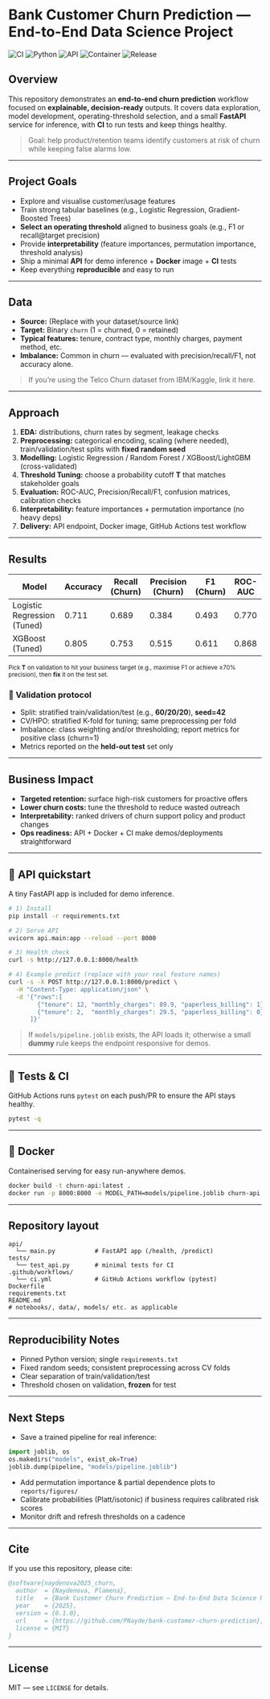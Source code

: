 # Bank Customer Churn Prediction — End-to-End Data Science Project
![CI](https://github.com/PNayde/bank-customer-churn-prediction/actions/workflows/ci.yml/badge.svg)
![Python](https://img.shields.io/badge/Python-3.11-informational)
![API](https://img.shields.io/badge/API-FastAPI-informational)
![Container](https://img.shields.io/badge/Container-Docker-informational)
![Release](https://img.shields.io/github/v/release/PNayde/bank-customer-churn-prediction?display_name=tag)

## Overview
This repository demonstrates an **end-to-end churn prediction** workflow focused on **explainable, decision-ready** outputs. It covers data exploration, model development, operating-threshold selection, and a small **FastAPI** service for inference, with **CI** to run tests and keep things healthy.

> Goal: help product/retention teams identify customers at risk of churn while keeping false alarms low.

---

## Project Goals
- Explore and visualise customer/usage features  
- Train strong tabular baselines (e.g., Logistic Regression, Gradient-Boosted Trees)  
- **Select an operating threshold** aligned to business goals (e.g., F1 or recall@target precision)  
- Provide **interpretability** (feature importances, permutation importance, threshold analysis)  
- Ship a minimal **API** for demo inference + **Docker** image + **CI** tests  
- Keep everything **reproducible** and easy to run

---

## Data
- **Source:** (Replace with your dataset/source link)  
- **Target:** Binary `churn` (1 = churned, 0 = retained)  
- **Typical features:** tenure, contract type, monthly charges, payment method, etc.  
- **Imbalance:** Common in churn — evaluated with precision/recall/F1, not accuracy alone.

> If you’re using the Telco Churn dataset from IBM/Kaggle, link it here.

---

## Approach
1. **EDA:** distributions, churn rates by segment, leakage checks  
2. **Preprocessing:** categorical encoding, scaling (where needed), train/validation/test splits with **fixed random seed**  
3. **Modelling:** Logistic Regression / Random Forest / XGBoost/LightGBM (cross-validated)  
4. **Threshold Tuning:** choose a probability cutoff **T** that matches stakeholder goals  
5. **Evaluation:** ROC-AUC, Precision/Recall/F1, confusion matrices, calibration checks  
6. **Interpretability:** feature importances + permutation importance (no heavy deps)  
7. **Delivery:** API endpoint, Docker image, GitHub Actions test workflow

---

## Results

| Model | Accuracy | Recall (Churn) | Precision (Churn) | F1 (Churn) | ROC-AUC |
|-------|----------|----------------|-------------------|------------|---------|
| Logistic Regression (Tuned) | 0.711 | 0.689 | 0.384 | 0.493 | 0.770 |
| XGBoost (Tuned) | 0.805 | 0.753 | 0.515 | 0.611 | 0.868 |

<sub>Pick **T** on validation to hit your business target (e.g., maximise F1 or achieve ≥70% precision), then **fix** it on the test set.</sub>

### 🔎 Validation protocol
- Split: stratified train/validation/test (e.g., **60/20/20**), **seed=42**  
- CV/HPO: stratified K-fold for tuning; same preprocessing per fold  
- Imbalance: class weighting and/or thresholding; report metrics for positive class (churn=1)  
- Metrics reported on the **held-out test** set only

---

## Business Impact
- **Targeted retention:** surface high-risk customers for proactive offers  
- **Lower churn costs:** tune the threshold to reduce wasted outreach  
- **Interpretability:** ranked drivers of churn support policy and product changes  
- **Ops readiness:** API + Docker + CI make demos/deployments straightforward

---

## 🔌 API quickstart
A tiny FastAPI app is included for demo inference.

~~~bash
# 1) Install
pip install -r requirements.txt

# 2) Serve API
uvicorn api.main:app --reload --port 8000

# 3) Health check
curl -s http://127.0.0.1:8000/health

# 4) Example predict (replace with your real feature names)
curl -s -X POST http://127.0.0.1:8000/predict \
  -H "Content-Type: application/json" \
  -d '{"rows":[
        {"tenure": 12, "monthly_charges": 89.9, "paperless_billing": 1},
        {"tenure": 2,  "monthly_charges": 29.5, "paperless_billing": 0}
      ]}'
~~~

> If `models/pipeline.joblib` exists, the API loads it; otherwise a small **dummy** rule keeps the endpoint responsive for demos.

---

## 🧪 Tests & CI
GitHub Actions runs `pytest` on each push/PR to ensure the API stays healthy.

~~~bash
pytest -q
~~~

---

## 🐳 Docker
Containerised serving for easy run-anywhere demos.

~~~bash
docker build -t churn-api:latest .
docker run -p 8000:8000 -e MODEL_PATH=models/pipeline.joblib churn-api:latest
~~~

---

## Repository layout
~~~text
api/
  └── main.py           # FastAPI app (/health, /predict)
tests/
  └── test_api.py       # minimal tests for CI
.github/workflows/
  └── ci.yml            # GitHub Actions workflow (pytest)
Dockerfile
requirements.txt
README.md
# notebooks/, data/, models/ etc. as applicable
~~~

---

## Reproducibility Notes
- Pinned Python version; single `requirements.txt`  
- Fixed random seeds; consistent preprocessing across CV folds  
- Clear separation of train/validation/test  
- Threshold chosen on validation, **frozen** for test

---

## Next Steps
- Save a trained pipeline for real inference:
~~~python
import joblib, os
os.makedirs("models", exist_ok=True)
joblib.dump(pipeline, "models/pipeline.joblib")
~~~
- Add permutation importance & partial dependence plots to `reports/figures/`  
- Calibrate probabilities (Platt/isotonic) if business requires calibrated risk scores  
- Monitor drift and refresh thresholds on a cadence

---

## Cite
If you use this repository, please cite:

~~~bibtex
@software{naydenova2025_churn,
  author  = {Naydenova, Plamena},
  title   = {Bank Customer Churn Prediction — End-to-End Data Science Project},
  year    = {2025},
  version = {0.1.0},
  url     = {https://github.com/PNayde/bank-customer-churn-prediction},
  license = {MIT}
}
~~~

---

## License
MIT — see `LICENSE` for details.

